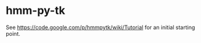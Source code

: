 hmm-py-tk
======================

See https://code.google.com/p/hmmpytk/wiki/Tutorial for an initial starting point.